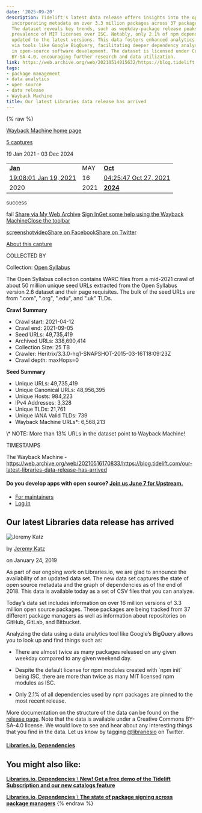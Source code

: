 ```yaml
---
date: '2025-09-20'
description: Tidelift's latest data release offers insights into the open-source ecosystem,
  incorporating metadata on over 3.3 million packages across 37 package managers.
  The dataset reveals key trends, such as weekday-package release peaks and a disproportionate
  prevalence of MIT licenses over ISC. Notably, only 2.1% of npm dependencies are
  updated to the latest versions. This data fosters enhanced analytics capabilities
  via tools like Google BigQuery, facilitating deeper dependency analysis and trends
  in open-source software development. The dataset is licensed under Creative Commons
  BY-SA-4.0, encouraging further research and data utilization.
link: https://web.archive.org/web/20210514015632/https://blog.tidelift.com/our-latest-libraries-data-release-has-arrived
tags:
- package management
- data analytics
- open source
- data release
- Wayback Machine
title: Our latest Libraries data release has arrived
---
```

{% raw %}

[Wayback Machine home page](https://web.archive.org/web/ "Wayback Machine home page")

[5 captures](https://web.archive.org/web/20210516170833*/https://blog.tidelift.com/our-latest-libraries-data-release-has-arrived "See a list of every capture for this URL")

19 Jan 2021 - 03 Dec 2024

|     |     |     |
| --- | --- | --- |
| [**Jan**](https://web.archive.org/web/20210119190801/https://blog.tidelift.com/our-latest-libraries-data-release-has-arrived "19 Jan 2021") | MAY | [**Oct**](https://web.archive.org/web/20211027042547/https://blog.tidelift.com/our-latest-libraries-data-release-has-arrived "27 Oct 2021") |
| [19:08:01 Jan 19, 2021](https://web.archive.org/web/20210119190801/https://blog.tidelift.com/our-latest-libraries-data-release-has-arrived "19:08:01 Jan 19, 2021") | 16 | [04:25:47 Oct 27, 2021](https://web.archive.org/web/20211027042547/https://blog.tidelift.com/our-latest-libraries-data-release-has-arrived "04:25:47 Oct 27, 2021") |
| 2020 | 2021 | [**2024**](https://web.archive.org/web/20240225025836/https://blog.tidelift.com/our-latest-libraries-data-release-has-arrived "25 Feb 2024") |

success

fail
[Share via My Web Archive](https://web.archive.org/web/20210516170833/https://blog.tidelift.com/our-latest-libraries-data-release-has-arrived# "Share via My Web Archive") [Sign In](https://archive.org/account/login.php "Sign In")[Get some help using the Wayback Machine](https://help.archive.org/help/category/the-wayback-machine/ "Get some help using the Wayback Machine")[Close the toolbar](https://web.archive.org/web/20210516170833/https://blog.tidelift.com/our-latest-libraries-data-release-has-arrived#close "Close the toolbar")

[screenshot](https://web.archive.org/web/20210516170833/http://web.archive.org/screenshot/https://blog.tidelift.com/our-latest-libraries-data-release-has-arrived "screenshot")[video](https://web.archive.org/web/20210516170833/https://blog.tidelift.com/our-latest-libraries-data-release-has-arrived# "video")[Share on Facebook](https://web.archive.org/web/20210516170833/https://blog.tidelift.com/our-latest-libraries-data-release-has-arrived# "Share on Facebook")[Share on Twitter](https://web.archive.org/web/20210516170833/https://blog.tidelift.com/our-latest-libraries-data-release-has-arrived# "Share on Twitter")

[About this capture](https://web.archive.org/web/20210516170833/https://blog.tidelift.com/our-latest-libraries-data-release-has-arrived#expand)

COLLECTED BY

Collection: [Open Syllabus](https://archive.org/details/open-syllabus)

The Open Syllabus collection contains WARC files from a mid-2021 crawl of about 50 million unique seed URLs extracted from the Open Syllabus version 2.6 dataset and their page requisites. The bulk of the seed URLs are from ".com", ".org", ".edu", and ".uk" TLDs.

**Crawl Summary**

- Crawl start: 2021-04-12
- Crawl end: 2021-09-05
- Seed URLs: 49,735,419
- Archived URLs: 338,690,414
- Collection Size: 25 TB
- Crawler: Heritrix/3.3.0-hq1-SNAPSHOT-2015-03-16T18:09:23Z
- Crawl depth: maxHops=0

**Seed Summary**

- Unique URLs: 49,735,419
- Unique Canonical URLs: 48,956,395
- Unique Hosts: 984,223
- IPv4 Addresses: 3,328
- Unique TLDs: 21,761
- Unique IANA Valid TLDs: 739
- Wayback Machine URLs\*: 6,568,213

\\* NOTE: More than 13% URLs in the dataset point to Wayback Machine!

TIMESTAMPS

The Wayback Machine - https://web.archive.org/web/20210516170833/https://blog.tidelift.com/our-latest-libraries-data-release-has-arrived

#### Do you develop apps with open source? [Join us June 7 for Upstream.](https://web.archive.org/web/20210516170833/https://upstream.live/)

- [For maintainers](https://web.archive.org/web/20210516170833/https://tidelift.com/about/lifter?__hstc=233546881.ddf790ed80db4012b9d597d04fb2e792.1538618569361.1606852498697.1606919518772.259&__hssc=233546881.18.1606919518772&__hsfp=3629513924)
- [Log in](https://web.archive.org/web/20210516170833/https://tidelift.com/login)

## Our latest Libraries data release has arrived

![Jeremy Katz](https://web.archive.org/web/20210516170833im_/https://blog.tidelift.com/hubfs/website/team/Jeremy_Katz-486382-edited.jpg)


by [Jeremy Katz](https://web.archive.org/web/20210516170833/https://blog.tidelift.com/author/jeremy-katz)

on January 24, 2019



As part of our ongoing work on Libraries.io, we are glad to announce the availability of an updated data set. The new data set captures the state of open source metadata and the graph of dependencies as of the end of 2018. This data is available today as a set of CSV files that you can analyze.

Today’s data set includes information on over 16 million versions of 3.3 million open source packages. These packages are being tracked from 37 different package managers as well as information about repositories on GitHub, GitLab, and Bitbucket.

Analyzing the data using a data analytics tool like Google’s BigQuery allows you to look up and find things such as:

- There are almost twice as many packages released on any given weekday compared to any given weekend day.

- Despite the default license for npm modules created with \`npm init\` being ISC, there are more than twice as many MIT licensed npm modules as ISC.

- Only 2.1% of all dependencies used by npm packages are pinned to the most recent release.


More documentation on the structure of the data can be found on the [release page](https://web.archive.org/web/20210516170833/https://libraries.io/data). Note that the data is available under a Creative Commons BY-SA-4.0 license. We would love to see and hear about any interesting things that you find in the data. Let us know by tagging [@librariesio](https://web.archive.org/web/20210516170833/https://twitter.com/librariesio) on Twitter.

#### [Libraries.io](https://web.archive.org/web/20210516170833/https://blog.tidelift.com/tag/libraries-io),    [Dependencies](https://web.archive.org/web/20210516170833/https://blog.tidelift.com/tag/dependencies)

## You might also like:

[**Libraries.io,    Dependencies** \\
**New! Get a free demo of the Tidelift Subscription and our new catalogs feature**](https://web.archive.org/web/20210516170833/https://blog.tidelift.com/new-get-a-free-demo-of-the-tidelift-subscription-and-our-new-catalogs-feature)

[**Libraries.io,    Dependencies** \\
**The state of package signing across package managers**](https://web.archive.org/web/20210516170833/https://blog.tidelift.com/the-state-of-package-signing-across-package-managers)
{% endraw %}
